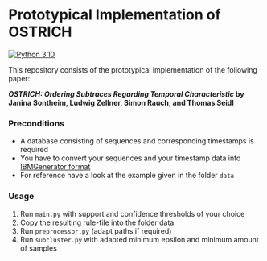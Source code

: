 # Prototypical Implementation of OSTRICH

[![Python 3.10](https://img.shields.io/badge/Python-3.10-2d618c?logo=python)](https://docs.python.org/3.10/)

This repository consists of the prototypical implementation of the following paper:

***OSTRICH: Ordering Subtraces Regarding Temporal Characteristic* by Janina Sontheim, Ludwig Zellner, Simon Rauch, and Thomas Seidl**

### Preconditions
* A database consisting of sequences and corresponding timestamps is required
* You have to convert your sequences and your timestamp data into [IBMGenerator format](https://www.philippe-fournier-viger.com/spmf/Converting_a_sequence_database_to_SPMF.php)
* For reference have a look at the example given in the folder `data`

### Usage
1. Run `main.py` with support and confidence thresholds of your choice
2. Copy the resulting rule-file into the folder data
3. Run `preprocessor.py` (adapt paths if required)
4. Run `subcluster.py` with adapted minimum epsilon and minimum amount of samples
